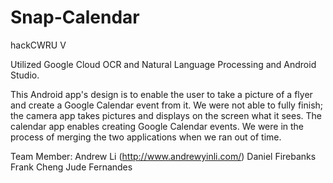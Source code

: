 # Snap-Calendar
hackCWRU V

Utilized Google Cloud OCR and Natural Language Processing and Android Studio.

This Android app's design is to enable the user to take a picture of a flyer and create a Google Calendar event from it. We were not able to fully finish; the camera app takes pictures and displays on the screen what it sees. The calendar app enables creating Google Calendar events. We were in the process of merging the two applications when we ran out of time.

Team Member:
Andrew Li (http://www.andrewyinli.com/)
Daniel Firebanks
Frank Cheng
Jude Fernandes
